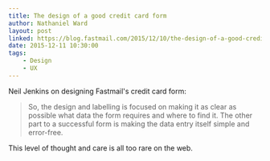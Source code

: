```yaml
---
title: The design of a good credit card form
author: Nathaniel Ward
layout: post
linked: https://blog.fastmail.com/2015/12/10/the-design-of-a-good-credit-card-form/
date: 2015-12-11 10:30:00
tags:
    - Design
    - UX
---
```

Neil Jenkins on designing Fastmail's credit card form:

> So, the design and labelling is focused on making it as clear as possible what data the form requires and where to find it. The other part to a successful form is making the data entry itself simple and error-free.

This level of thought and care is all too rare on the web. 
